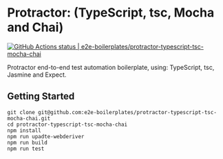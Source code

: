 # Protractor: (TypeScript, tsc, Mocha and Chai)

[![GitHub Actions status | e2e-boilerplates/protractor-typescript-tsc-mocha-chai](https://github.com/e2e-boilerplates/protractor-typescript-tsc-jasmine-expect/workflows/protractor-typescript-tsc-jasmine-expect/badge.svg)](https://github.com/e2e-boilerplates/protractor-typescript-tsc-mocha-chai/actions?workflow=protractor-typescript-tsc-mocha-chai)

Protractor end-to-end test automation boilerplate, using: TypeScript, tsc, Jasmine and Expect.

## Getting Started

    git clone git@github.com:e2e-boilerplates/protractor-typescript-tsc-mocha-chai.git
    cd protractor-typescript-tsc-mocha-chai
    npm install
    npm run upadte-webderiver
    npm run build
    npm run test
